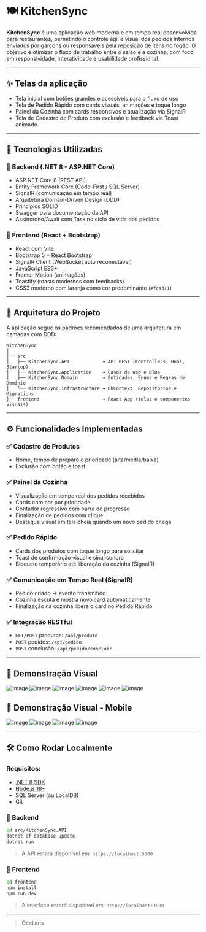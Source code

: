 # 🍽️ KitchenSync

**KitchenSync** é uma aplicação web moderna e em tempo real desenvolvida para restaurantes, permitindo o controle ágil e visual dos pedidos internos enviados por garçons ou responsáveis pela reposição de itens no fogão. O objetivo é otimizar o fluxo de trabalho entre o salão e a cozinha, com foco em responsividade, interatividade e usabilidade profissional.

---

## ✨ Telas da aplicação

- Tela inicial com botões grandes e acessíveis para o fluxo de uso
- Tela de Pedido Rápido com cards visuais, animações e toque longo
- Painel da Cozinha com cards responsivos e atualização via SignalR
- Tela de Cadastro de Produto com exclusão e feedback via Toast animado

---

## 🚀 Tecnologias Utilizadas

### 🔧 Backend (.NET 8 - ASP.NET Core)
- ASP.NET Core 8 (REST API)
- Entity Framework Core (Code-First / SQL Server)
- SignalR (comunicação em tempo real)
- Arquitetura Domain-Driven Design (DDD)
- Princípios SOLID
- Swagger para documentação da API
- Assíncrono/Await com Task no ciclo de vida dos pedidos

### 🎨 Frontend (React + Bootstrap)
- React com Vite
- Bootstrap 5 + React Bootstrap
- SignalR Client (WebSocket auto reconectável)
- JavaScript ES6+
- Framer Motion (animações)
- Toastify (toasts modernos com feedbacks)
- CSS3 moderno com laranja como cor predominante (`#fca311`)

---

## 🧠 Arquitetura do Projeto

A aplicação segue os padrões recomendados de uma arquitetura em camadas com DDD:

```
KitchenSync
│
├── src
│   ├── KitchenSync.API            → API REST (Controllers, Hubs, Startup)
│   ├── KitchenSync.Application    → Casos de uso e DTOs
│   ├── KitchenSync.Domain         → Entidades, Enums e Regras de Domínio
│   └── KitchenSync.Infrastructure → DbContext, Repositórios e Migrations
├── frontend                       → React App (telas e componentes visuais)
```

---

## ⚙️ Funcionalidades Implementadas

### ✅ Cadastro de Produtos
- Nome, tempo de preparo e prioridade (alta/média/baixa)
- Exclusão com botão e toast

### ✅ Painel da Cozinha
- Visualização em tempo real dos pedidos recebidos
- Cards com cor por prioridade
- Contador regressivo com barra de progresso
- Finalização de pedidos com clique
- Destaque visual em tela cheia quando um novo pedido chega

### ✅ Pedido Rápido
- Cards dos produtos com toque longo para solicitar
- Toast de confirmação visual e sinal sonoro
- Bloqueio temporário até liberação da cozinha (SignalR)

### ✅ Comunicação em Tempo Real (SignalR)
- Pedido criado → evento transmitido
- Cozinha escuta e mostra novo card automaticamente
- Finalização na cozinha libera o card no Pedido Rápido

### ✅ Integração RESTful
- `GET/POST` produtos: `/api/produto`
- `POST` pedidos: `/api/pedido`
- `POST` conclusão: `/api/pedido/concluir`

---

## 📸 Demonstração Visual

![image](https://github.com/user-attachments/assets/2bedfcc3-a127-4ae9-9590-2c2518b0640f)
![image](https://github.com/user-attachments/assets/039cdffb-8e69-4d4a-840f-1a8fae7d99a6)
![image](https://github.com/user-attachments/assets/984a55fb-113f-42f2-b601-554399eafeb5)
![image](https://github.com/user-attachments/assets/cd1c18d0-797f-4456-9481-6b04df1a8eef)
![image](https://github.com/user-attachments/assets/32806ab9-c858-4409-a6b9-cb7862311dc9)
![image](https://github.com/user-attachments/assets/3db7e12f-be81-473f-9112-9167d2963e2b)

## 📸 Demonstração Visual - Mobile
![image](https://github.com/user-attachments/assets/4b48de2b-7658-4ef0-860f-569544433914)
![image](https://github.com/user-attachments/assets/701a1818-c118-478c-a513-bfc5d6318870)
![image](https://github.com/user-attachments/assets/f167cbd0-5f7a-4491-9bc6-270d8d37b6da)
![image](https://github.com/user-attachments/assets/33ddcb74-63c7-476f-87bc-ca69d5382132)



---

## 🛠️ Como Rodar Localmente

### Requisitos:
- [.NET 8 SDK](https://dotnet.microsoft.com/en-us/download)
- [Node.js 18+](https://nodejs.org/)
- SQL Server (ou LocalDB)
- Git

### 🔧 Backend
```bash
cd src/KitchenSync.API
dotnet ef database update
dotnet run
```
> A API estará disponível em: `https://localhost:5000`

### 🎯 Frontend
```bash
cd frontend
npm install
npm run dev
```
> A interface estará disponível em: `http://localhost:3000`

---

> Ocellaris
